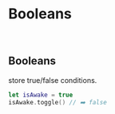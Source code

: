 # Booleans
<br/>

## Booleans
store true/false conditions.

```swift
let isAwake = true
isAwake.toggle() // ➡️ false
```
<br/>


